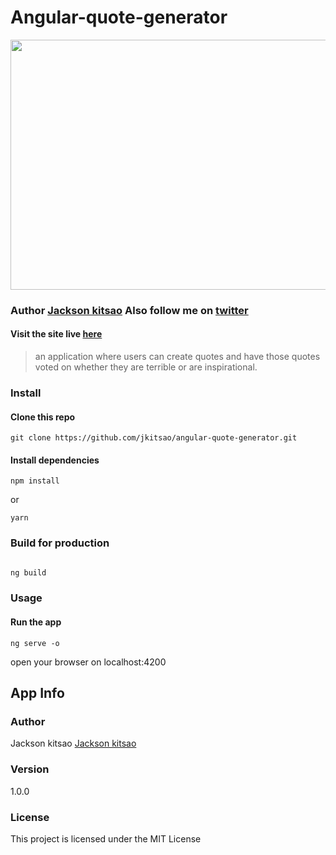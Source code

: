 <h1>Angular-quote-generator</h1>
<img src='https://media.giphy.com/media/QNFhOolVeCzPQ2Mx85/giphy.gif' width=900 height=400 />

### Author [Jackson kitsao](https://github.com/jkitsao) Also follow me on [twitter](www.twitter.com/Jacksonkitsao5)

#### Visit the site live [here](https://jkitsao.github.io/angular-quote-generator/)

> an application where users can create quotes and have those quotes voted on whether they are terrible or are inspirational.

### Install

#### Clone this repo

```
git clone https://github.com/jkitsao/angular-quote-generator.git
```

#### Install dependencies

```
npm install
```

or

```
yarn
```
### Build for production

```bash

ng build
```
### Usage

#### Run the app

```
ng serve -o
```
open your browser on localhost:4200

## App Info

### Author


Jackson kitsao
[Jackson kitsao](http://www.twitter.com/Jacksonkitsao5)

### Version

1.0.0

### License

This project is licensed under the MIT License
